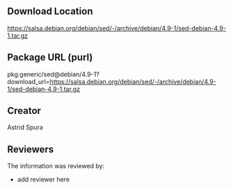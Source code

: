 ## Download Location

https://salsa.debian.org/debian/sed/-/archive/debian/4.9-1/sed-debian-4.9-1.tar.gz

## Package URL (purl)

pkg:generic/sed@debian/4.9-1?download_url=https://salsa.debian.org/debian/sed/-/archive/debian/4.9-1/sed-debian-4.9-1.tar.gz

## Creator

Astrid Spura

## Reviewers

The information was reviewed by:

* add reviewer here
